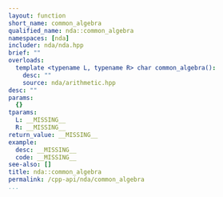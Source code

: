 ```yaml
---
layout: function
short_name: common_algebra
qualified_name: nda::common_algebra
namespaces: [nda]
includer: nda/nda.hpp
brief: ""
overloads:
  template <typename L, typename R> char common_algebra():
    desc: ""
    source: nda/arithmetic.hpp
desc: ""
params:
  {}
tparams:
  L: __MISSING__
  R: __MISSING__
return_value: __MISSING__
example:
  desc: __MISSING__
  code: __MISSING__
see-also: []
title: nda::common_algebra
permalink: /cpp-api/nda/common_algebra
...
```


